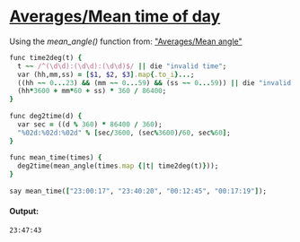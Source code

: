 [1]: http://rosettacode.org/wiki/Averages/Mean_time_of_day

# [Averages/Mean time of day][1]

Using the *mean_angle()* function from: ["Averages/Mean angle"](http://rosettacode.org/wiki/Averages/Mean_angle#Sidef)

```ruby
func time2deg(t) {
  t ~~ /^(\d\d):(\d\d):(\d\d)$/ || die "invalid time";
  var (hh,mm,ss) = [$1, $2, $3].map{.to_i}...;
  ((hh ~~ 0...23) && (mm ~~ 0...59) && (ss ~~ 0...59)) || die "invalid time";
  (hh*3600 + mm*60 + ss) * 360 / 86400;
}
 
func deg2time(d) {
  var sec = ((d % 360) * 86400 / 360);
  "%02d:%02d:%02d" % [sec/3600, (sec%3600)/60, sec%60];
}
 
func mean_time(times) {
  deg2time(mean_angle(times.map {|t| time2deg(t)}));
}
 
say mean_time(["23:00:17", "23:40:20", "00:12:45", "00:17:19"]);
```

#### Output:
```
23:47:43
```